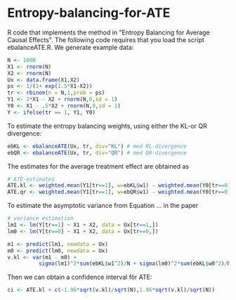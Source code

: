 # Entropy-balancing-for-ATE
R code that implements the method in "Entropy Balancing for Average Causal Effects".
The following code requires that you load the script ebalanceATE.R.
We generate example data:

```R
N <- 1000
X1 <- rnorm(N)
X2 <- rnorm(N)
Ux <- data.frame(X1,X2)
ps <- 1/(1+ exp(1.5*X1-X2))
tr <- rbinom(n = N,1,prob = ps)
Y1 <- 2*X1 - X2 + rnorm(N,0,sd = 1)
Y0 <- X1 - .5*X2 + rnorm(N,0,sd = 1)
Y <- ifelse(tr == 1, Y1, Y0)
```

To estimate the entropy balancing weights, using either the KL-or QR divergence:
```R
ebKL <- ebalanceATE(Ux, tr, div="KL") # med KL-divergence
ebQR <- ebalanceATE(Ux, tr, div="QR") # med QR-divergence
```
The estimates for the average treatment effect are obtained as
```R
# ATE-estimates
ATE.kl <- weighted.mean(Y1[tr==1], w=ebKL$w1) - weighted.mean(Y0[tr==0], w=ebKL$w0)
ATE.qr <- weighted.mean(Y1[tr==1], w=ebQR$w1) - weighted.mean(Y0[tr==0], w=ebQR$w0)
```
To estimate the asymptotic variance from Equation ... in the paper
```R
# variance estimation
lm1 <- lm(Y[tr==1] ~ X1 + X2, data = Ux[tr==1,]) 
lm0 <- lm(Y[tr==0] ~ X1 + X2, data = Ux[tr==0,])

m1 <- predict(lm1, newdata = Ux)
m0 <- predict(lm0, newdata = Ux)
v.kl <- var(m1 - m0) + 
          sigma(lm1)^2*sum(ebKL$w1^2)/N + sigma(lm0)^2*sum(ebKL$w0^2)/N
```
Then we can obtain a confidence interval för ATE:
```R
ci <- ATE.kl + c(-1.96*sqrt(v.kl)/sqrt(N),1.96*sqrt(v.kl)/sqrt(N))

